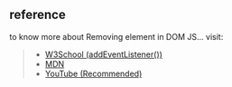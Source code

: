 
## reference
to know more about Removing element in DOM JS... visit:
> - [W3School (addEventListener())](https://www.w3schools.com/jsref/met_document_addeventlistener.asp)
> - [MDN](https://developer.mozilla.org/en-US/docs/Web/API/EventTarget/addEventListener)
> - [YouTube (Recommended)](https://www.youtube.com/watch?v=5mo0xQu4FOM&list=PLfEr2kn3s-br9ZFmejfLhAgMbGgbpdof8&index=107)
